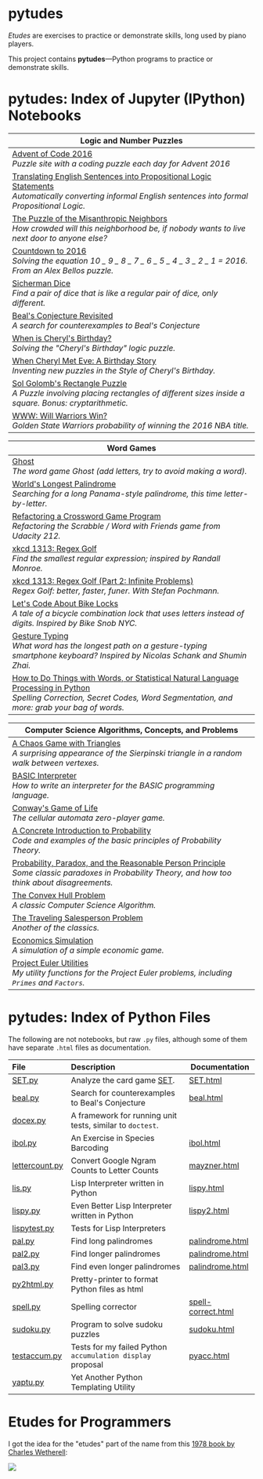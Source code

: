 # pytudes

*Etudes* are exercises to practice or demonstrate skills, long used by piano players. 

This project contains **pytudes**&mdash;Python programs to practice or demonstrate skills.
 
# pytudes: Index of Jupyter (IPython) Notebooks

|Logic and Number Puzzles|
|---|
|[Advent of Code 2016](https://github.com/norvig/pytudes/blob/master/Advent%20of%20Code.ipynb)<br>*Puzzle site with a coding puzzle each day for Advent 2016*|
|[Translating English Sentences into Propositional Logic Statements](https://github.com/norvig/pytudes/blob/master/PropositionalLogic.ipynb)<br>*Automatically converting informal English sentences into formal Propositional Logic.*|
|[The Puzzle of the Misanthropic Neighbors](https://github.com/norvig/pytudes/blob/master/Mean%20Misanthrope%20Density.ipynb)<br>*How crowded will this neighborhood be, if nobody wants to live next door to anyone else?*|
|[Countdown to 2016](https://github.com/norvig/pytudes/blob/master/Countdown.ipynb)<br>*Solving the equation 10 _ 9 _ 8 _ 7 _ 6 _ 5 _ 4 _ 3 _ 2 _ 1 = 2016. From an Alex Bellos puzzle.*|
|[Sicherman Dice](https://github.com/norvig/pytudes/blob/master/Sicherman%20Dice.ipynb)<br>*Find a pair of dice that is like a regular pair of dice, only different.*|
|[Beal's Conjecture Revisited](https://github.com/norvig/pytudes/blob/master/Beal.ipynb)<br>*A search for counterexamples to Beal's Conjecture*|
|[When is Cheryl's Birthday?](https://github.com/norvig/pytudes/blob/master/Cheryl.ipynb)<br>*Solving the "Cheryl's Birthday" logic puzzle.*|
|[When Cheryl Met Eve: A Birthday Story](https://github.com/norvig/pytudes/blob/master/Cheryl-and-Eve.ipynb)<br>*Inventing new puzzles in the Style of Cheryl's Birthday.*|
|[Sol Golomb's Rectangle Puzzle](https://github.com/norvig/pytudes/blob/master/Golomb-Puzzle.ipynb)<br>*A Puzzle involving placing rectangles of different sizes inside a square. Bonus: cryptarithmetic.*|
|[WWW: Will Warriors Win?](https://github.com/norvig/pytudes/blob/master/WWW.ipynb)<br>*Golden State Warriors probability of winning the 2016 NBA title.*|

|Word Games|
|---|
|[Ghost](https://github.com/norvig/pytudes/blob/master/Ghost.ipynb)<br>*The word game Ghost (add letters, try to avoid making a word).*|
|[World's Longest Palindrome](https://github.com/norvig/pytudes/blob/master/pal3.ipynb)<br>*Searching for a long Panama-style palindrome, this time letter-by-letter.*|
|[Refactoring a Crossword Game Program](https://github.com/norvig/pytudes/blob/master/Scrabble.ipynb)<br>*Refactoring the Scrabble / Word with Friends game from Udacity 212.*|
|[xkcd 1313: Regex Golf](https://github.com/norvig/pytudes/blob/master/xkcd1313.ipynb)<br>*Find the smallest regular expression; inspired by Randall Monroe.*|
|[xkcd 1313: Regex Golf (Part 2: Infinite Problems)](https://github.com/norvig/pytudes/blob/master/xkcd1313-part2.ipynb)<br>*Regex Golf: better, faster, funer. With Stefan Pochmann.*|
|[Let's Code About Bike Locks](https://github.com/norvig/pytudes/blob/master/Fred%20Buns.ipynb)<br>*A tale of a bicycle combination lock that uses letters instead of digits. Inspired by Bike Snob NYC.*|
|[Gesture Typing](https://github.com/norvig/pytudes/blob/master/Gesture%20Typing.ipynb)<br>*What word has the longest path on a gesture-typing smartphone keyboard? Inspired by Nicolas Schank and Shumin Zhai.*|
|[How to Do Things with Words, or Statistical Natural Language Processing in Python](https://github.com/norvig/pytudes/blob/master/How%20to%20Do%20Things%20with%20Words.ipynb)<br>*Spelling Correction, Secret Codes, Word Segmentation, and more: grab your bag of words.*|

|Computer Science Algorithms, Concepts, and Problems|
|---|
|[A Chaos Game with Triangles](https://github.com/norvig/pytudes/blob/master/Sierpinski.ipynb)<br>*A surprising appearance of the Sierpinski triangle in a random walk between vertexes.*|
|[BASIC Interpreter](https://github.com/norvig/pytudes/blob/master/BASIC.ipynb)<br>*How to write an interpreter for the BASIC programming language.*|
|[Conway's Game of Life](https://github.com/norvig/pytudes/blob/master/Life.ipynb)<br>*The cellular automata zero-player game.*|
|[A Concrete Introduction to Probability](https://github.com/norvig/pytudes/blob/master/Probability.ipynb)<br>*Code and examples of the basic principles of Probability Theory.*|
|[Probability, Paradox, and the Reasonable Person Principle](https://github.com/norvig/pytudes/blob/master/ProbabilityParadox.ipynb)<br>*Some classic paradoxes in Probability Theory, and how too think about disagreements.*|
|[The Convex Hull Problem](https://github.com/norvig/pytudes/blob/master/Convex%20Hull.ipynb)<br>*A classic Computer Science Algorithm.*|
|[The Traveling Salesperson Problem](https://github.com/norvig/pytudes/blob/master/TSP.ipynb)<br>*Another of the classics.*|
|[Economics Simulation](https://github.com/norvig/pytudes/blob/master/Economics.ipynb)<br>*A simulation of a simple economic game.*|
|[Project Euler Utilities](https://github.com/norvig/pytudes/blob/master/Project%20Euler%20Utils.ipynb)<br>*My utility functions for the Project Euler problems, including `Primes` and `Factors`.*|

# pytudes: Index of Python Files

The following are not notebooks, but raw `.py` files, although some of them have separate `.html` files as documentation.


| **File** | **Description** | **Documentation**|
|:--------|:-------------------|----|
|[SET.py](https://github.com/norvig/pytudes/blob/master/SET.py)|Analyze the card game [SET](http://www.setgame.com/set).|[SET.html](http://norvig.com/SET.html)|
|[beal.py](https://github.com/norvig/pytudes/blob/master/beal.py)|Search for counterexamples to Beal's Conjecture|[beal.html](http://norvig.com/beal.html)
|[docex.py](https://github.com/norvig/pytudes/blob/master/docex.py)|A framework for running unit tests, similar to `doctest`.|
|[ibol.py](https://github.com/norvig/pytudes/blob/master/ibol.py)|An Exercise in Species Barcoding|[ibol.html](http://norvig.com/ibol.html)
|[lettercount.py](https://github.com/norvig/pytudes/blob/master/lettercount.py)|Convert Google Ngram Counts to Letter Counts|[mayzner.html](http://norvig.com/mayzner.html)
|[lis.py](https://github.com/norvig/pytudes/blob/master/lis.py)|Lisp Interpreter written in Python|[lispy.html](http://norvig.com/lispy.html)
|[lispy.py](https://github.com/norvig/pytudes/blob/master/lispy.py)|Even Better Lisp Interpreter written in Python|[lispy2.html](http://norvig.com/lispy2.html)
|[lispytest.py](https://github.com/norvig/pytudes/blob/master/lispytest.py)|Tests for Lisp Interpreters|
|[pal.py](https://github.com/norvig/pytudes/blob/master/pal.py)|Find long palindromes|[palindrome.html](http://norvig.com/palindrome.html)
|[pal2.py](https://github.com/norvig/pytudes/blob/master/pal2.py)|Find longer palindromes|[palindrome.html](http://norvig.com/palindrome.html)
|[pal3.py](https://github.com/norvig/pytudes/blob/master/pal3.py)|Find even longer palindromes|[palindrome.html](http://norvig.com/palindrome.html)
|[py2html.py](https://github.com/norvig/pytudes/blob/master/py2html.py)|Pretty-printer to format Python files as html|
|[spell.py](https://github.com/norvig/pytudes/blob/master/spell.py)|Spelling corrector|[spell-correct.html](http://norvig.com/spell-correct.html)
|[sudoku.py](https://github.com/norvig/pytudes/blob/master/sudoku.py)|Program to solve sudoku puzzles|[sudoku.html](http://norvig.com/sudoku.html)
|[testaccum.py](https://github.com/norvig/pytudes/blob/master/testaccum.py)|Tests for my failed Python `accumulation display` proposal|[pyacc.html](http://norvig.com/pyacc.html)
|[yaptu.py](https://github.com/norvig/pytudes/blob/master/yaptu.py)|Yet Another Python Templating Utility|

# Etudes for Programmers

I got the idea for the "etudes" part of the name from this [1978 book by Charles Wetherell](https://books.google.com/books/about/Etudes_for_programmers.html?id=u89WAAAAMAAJ):

![](https://images-na.ssl-images-amazon.com/images/I/51ZnZH29dvL._SX394_BO1,204,203,200_.jpg)
